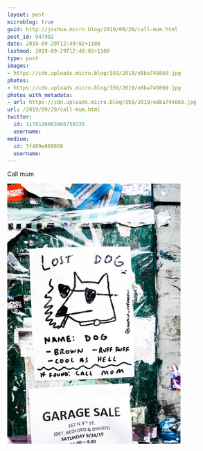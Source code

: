 ```yaml
---
layout: post
microblog: true
guid: http://joshua.micro.blog/2019/09/29/call-mum.html
post_id: 947992
date: 2019-09-29T12:49:02+1100
lastmod: 2019-09-29T12:49:02+1100
type: post
images:
- https://cdn.uploads.micro.blog/359/2019/e8ba745669.jpg
photos:
- https://cdn.uploads.micro.blog/359/2019/e8ba745669.jpg
photos_with_metadata:
- url: https://cdn.uploads.micro.blog/359/2019/e8ba745669.jpg
url: /2019/09/29/call-mum.html
twitter:
  id: 1178126003966750725
  username: 
medium:
  id: 3f489e869028
  username: 
---
```

Call mum

<a href="https://joshwithers.blog/uploads/2019/e8ba745669.jpg"><img src="uploads/2019/e8ba745669.jpg" width="400" height="600" alt="" style="height: auto;" class="sunlit_image" /></a>

